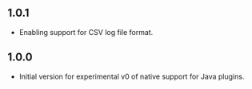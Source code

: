 ## 1.0.1
- Enabling support for CSV log file format.

## 1.0.0
- Initial version for experimental v0 of native support for Java plugins.

